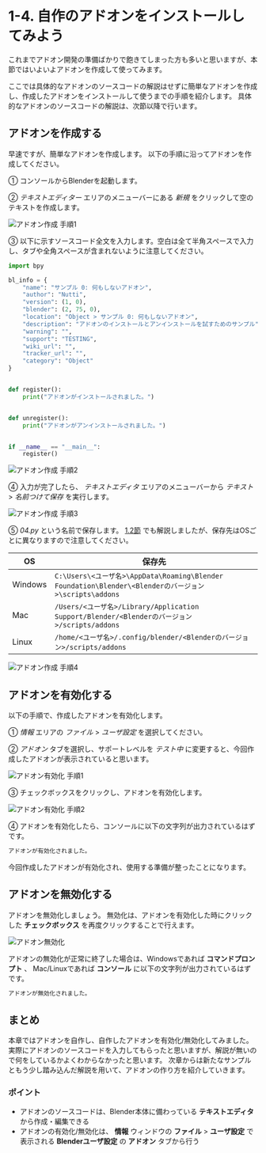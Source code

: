 # 1-4. 自作のアドオンをインストールしてみよう

これまでアドオン開発の準備ばかりで飽きてしまった方も多いと思いますが、本節ではいよいよアドオンを作成して使ってみます。

ここでは具体的なアドオンのソースコードの解説はせずに簡単なアドオンを作成し、作成したアドオンをインストールして使うまでの手順を紹介します。
具体的なアドオンのソースコードの解説は、次節以降で行います。

## アドオンを作成する

早速ですが、簡単なアドオンを作成します。
以下の手順に沿ってアドオンを作成してください。

① コンソールからBlenderを起動します。

② *テキストエディター* エリアのメニューバーにある *新規* をクリックして空のテキストを作成します。

![アドオン作成 手順1](https://dl.dropboxusercontent.com/s/6x7jkbaadtehb2e/blender_make_add-on_1.png "アドオン作成 手順1")

③ 以下に示すソースコード全文を入力します。空白は全て半角スペースで入力し、タブや全角スペースが含まれないように注意してください。

```py3:04.py
import bpy

bl_info = {
	"name": "サンプル 0: 何もしないアドオン",
	"author": "Nutti",
	"version": (1, 0),
	"blender": (2, 75, 0),
	"location": "Object > サンプル 0: 何もしないアドオン",
	"description": "アドオンのインストールとアンインストールを試すためのサンプル",
	"warning": "",
	"support": "TESTING",
	"wiki_url": "",
	"tracker_url": "",
	"category": "Object"
}


def register():
	print("アドオンがインストールされました。")


def unregister():
	print("アドオンがアンインストールされました。")


if __name__ == "__main__":
	register()

```

![アドオン作成 手順2](https://dl.dropboxusercontent.com/s/t6agj2bu859vk1c/blender_make_add-on_2.png "アドオン作成 手順2")

④ 入力が完了したら、 *テキストエディタ* エリアのメニューバーから *テキスト* > *名前つけて保存* を実行します。

![アドオン作成 手順3](https://dl.dropboxusercontent.com/s/cbwyg0yebb8loww/blender_make_add-on_3.png "アドオン作成 手順3")

⑤ *04.py* という名前で保存します。
[1.2節](02_Use_Blender_Add-on.md) でも解説しましたが、保存先はOSごとに異なりますので注意してください。

|OS|保存先|
|--|--|
|Windows|```C:\Users\<ユーザ名>\AppData\Roaming\Blender Foundation\Blender\<Blenderのバージョン>\scripts\addons```|
|Mac|```/Users/<ユーザ名>/Library/Application Support/Blender/<Blenderのバージョン>/scripts/addons```|
|Linux|```/home/<ユーザ名>/.config/blender/<Blenderのバージョン>/scripts/addons```|

![アドオン作成 手順4](https://dl.dropboxusercontent.com/s/z9ibf7qz2t1jlj7/blender_make_add-on_4.png "アドオン作成 手順4")

## アドオンを有効化する

以下の手順で、作成したアドオンを有効化します。

① *情報* エリアの *ファイル* > *ユーザ設定* を選択してください。

② *アドオン* タブを選択し、サポートレベルを *テスト中* に変更すると、今回作成したアドオンが表示されていると思います。

![アドオン有効化 手順1](https://dl.dropboxusercontent.com/s/7p3apgnyvjj8dl0/blender_enable_add-on_1.png "アドオン有効化 手順1")

③ チェックボックスをクリックし、アドオンを有効化します。

![アドオン有効化 手順2](https://dl.dropboxusercontent.com/s/ghc3rhh2wf3v9zc/blender_enable_add-on_2.png "アドオン有効化 手順2")

④ アドオンを有効化したら、コンソールに以下の文字列が出力されているはずです。

```sh
アドオンが有効化されました。
```

今回作成したアドオンが有効化され、使用する準備が整ったことになります。

## アドオンを無効化する

アドオンを無効化しましょう。
無効化は、アドオンを有効化した時にクリックした **チェックボックス** を再度クリックすることで行えます。

![アドオン無効化](https://dl.dropboxusercontent.com/s/73xlppzkxu21u5w/blender_disable_add-on.png "アドオン無効化")

アドオンの無効化が正常に終了した場合は、Windowsであれば **コマンドプロンプト** 、 Mac/Linuxであれば **コンソール** に以下の文字列が出力されているはずです。

```sh
アドオンが無効化されました。
```

## まとめ

本章ではアドオンを自作し、自作したアドオンを有効化/無効化してみました。
実際にアドオンのソースコードを入力してもらったと思いますが、解説が無いので何をしているかよくわからなかったと思います。
次章からは新たなサンプルともう少し踏み込んだ解説を用いて、アドオンの作り方を紹介していきます。

### ポイント

* アドオンのソースコードは、Blender本体に備わっている **テキストエディタ** から作成・編集できる
* アドオンの有効化/無効化は、 **情報** ウィンドウの **ファイル** > **ユーザ設定** で表示される **Blenderユーザ設定** の **アドオン** タブから行う
